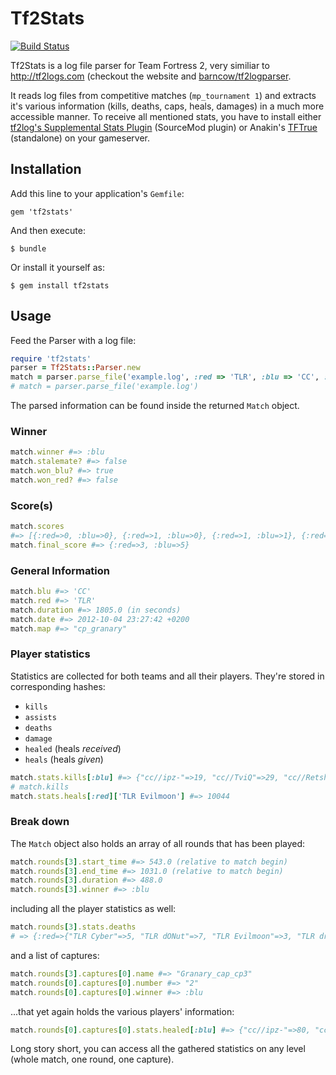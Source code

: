 # Tf2Stats
[![Build Status](https://secure.travis-ci.org/nTraum/tf2stats.png)](http://travis-ci.org/nTraum/tf2stats)

Tf2Stats is a log file parser for Team Fortress 2, very similiar to http://tf2logs.com (checkout the website and [barncow/tf2logparser](https://github.com/barncow/tf2logparser).

It reads log files from competitive matches (`mp_tournament 1`) and extracts it's various information (kills, deaths, caps, heals, damages) in a much more accessible manner. To receive all mentioned stats, you have to install either [tf2log's Supplemental Stats Plugin](http://tf2logs.com/plugins) (SourceMod plugin) or Anakin's [TFTrue](http://tftrue.redline-utilities.net/) (standalone) on your gameserver.

## Installation

Add this line to your application's `Gemfile`:

    gem 'tf2stats'

And then execute:

    $ bundle

Or install it yourself as:

    $ gem install tf2stats

## Usage

Feed the Parser with a log file:

```ruby
require 'tf2stats'
parser = Tf2Stats::Parser.new
match = parser.parse_file('example.log', :red => 'TLR', :blu => 'CC', :map => 'cp_granary')
# match = parser.parse_file('example.log')
```

The parsed information can be found inside the returned `Match` object.

### Winner
```ruby
match.winner #=> :blu
match.stalemate? #=> false
match.won_blu? #=> true
match.won_red? #=> false
```

### Score(s)
```ruby
match.scores
#=> [{:red=>0, :blu=>0}, {:red=>1, :blu=>0}, {:red=>1, :blu=>1}, {:red=>1, :blu=>2}, {:red=>1, :blu=>3}, {:red=>2, :blu=>3}, {:red=>3, :blu=>3}, {:red=>3, :blu=>4}, {:red=>3, :blu=>5}]
match.final_score #=> {:red=>3, :blu=>5}
```
### General Information
```ruby
match.blu #=> 'CC'
match.red #=> 'TLR'
match.duration #=> 1805.0 (in seconds)
match.date #=> 2012-10-04 23:27:42 +0200
match.map #=> "cp_granary"
```

### Player statistics
Statistics are collected for both teams and all their players. They're stored in corresponding hashes:
* `kills`
* `assists`
* `deaths`
* `damage`
* `healed` (heals *received*)
* `heals` (heals *given*)

```ruby
match.stats.kills[:blu] #=> {"cc//ipz-"=>19, "cc//TviQ"=>29, "cc//Retsh0ck"=>25, "cc//smZI"=>22, "cc//minimoose"=>21}
# match.kills
match.stats.heals[:red]['TLR Evilmoon'] #=> 10044
```

### Break down
The `Match` object also holds an array of all rounds that has been played:

```ruby
match.rounds[3].start_time #=> 543.0 (relative to match begin)
match.rounds[3].end_time #=> 1031.0 (relative to match begin)
match.rounds[3].duration #=> 488.0
match.rounds[3].winner #=> :blu
```

including all the player statistics as well:
```ruby
match.rounds[3].stats.deaths
# => {:red=>{"TLR Cyber"=>5, "TLR dONut"=>7, "TLR Evilmoon"=>3, "TLR droso"=>6, "TLR HYS"=>7, "TLR Traxantic"=>6}, :blu=>{"cc//Retsh0ck"=>5, "cc//minimoose"=>6, "cc//smZI"=>5, "cc//TviQ"=>8, "cc//ipz-"=>2, "cc//Admirable"=>1}}
```

and a list of captures:
```ruby
match.rounds[3].captures[0].name #=> "Granary_cap_cp3"
match.rounds[0].captures[0].number #=> "2"
match.rounds[0].captures[0].winner #=> :blu
```

...that yet again holds the various players' information:
```ruby
match.rounds[0].captures[0].stats.healed[:blu] #=> {"cc//ipz-"=>80, "cc//minimoose"=>43, "cc//Retsh0ck"=>49}
```

Long story short, you can access all the gathered statistics on any level (whole match, one round, one capture).